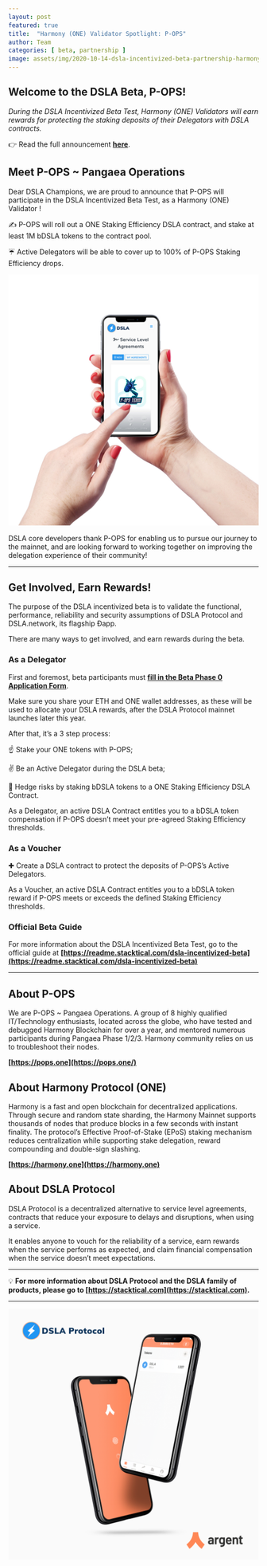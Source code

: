 ```yaml
---
layout: post
featured: true
title:  "Harmony (ONE) Validator Spotlight: P-OPS"
author: Team
categories: [ beta, partnership ]
image: assets/img/2020-10-14-dsla-incentivized-beta-partnership-harmony-validator-spotlight-p-ops.jpg
---
```


## Welcome to the DSLA Beta, P-OPS!

*During the DSLA Incentivized Beta Test, Harmony (ONE) Validators will earn rewards for protecting the staking deposits of their Delegators with DSLA contracts.*

👉 Read the full announcement **[here](https://blog.stacktical.com/reporting/2020/07/24/dsla-protocol-incentivized-beta-test.html)**.

## Meet P-OPS ~ Pangaea Operations

Dear DSLA Champions, we are proud to announce that P-OPS will participate in the DSLA Incentivized Beta Test, as a Harmony (ONE) Validator !

✍️ P-OPS will roll out a ONE Staking Efficiency DSLA contract, and stake at least 1M bDSLA tokens to the contract pool.

☔️ Active Delegators will be able to cover up to 100% of P-OPS Staking Efficiency drops.

![POPS DSLA Contract - Harmony (ONE) Validator](/assets/img/2020-10-14-dsla-incentivized-beta-partnership-harmony-validator-spotlight-p-ops-screenshot.jpg)

DSLA core developers thank P-OPS for enabling us to pursue our journey to the mainnet, and are looking forward to working together on improving the delegation experience of their community!

---
 
## Get Involved, Earn Rewards!

The purpose of the DSLA incentivized beta is to validate the functional, performance, reliability and security assumptions of DSLA Protocol and DSLA.network, its flagship Ðapp.

There are many ways to get involved, and earn rewards during the beta.

### As a Delegator

First and foremost, beta participants must **[fill in the Beta Phase 0 Application Form](http://bit.ly/dsla-beta)**. 

Make sure you share your ETH and ONE wallet addresses, as these will be used to allocate your DSLA rewards, after the DSLA Protocol mainnet launches later this year.

After that, it’s a 3 step process:

☝️ Stake your ONE tokens with P-OPS;

✌️ Be an Active Delegator during the DSLA beta;

🤟 Hedge risks by staking bDSLA tokens to a ONE Staking Efficiency DSLA Contract.


As a Delegator, an active DSLA Contract entitles you to a bDSLA token compensation if P-OPS doesn’t meet your pre-agreed Staking Efficiency thresholds.

### As a Voucher
✚ Create a DSLA contract to protect the deposits of P-OPS’s Active Delegators.

As a Voucher, an active DSLA Contract entitles you to a bDSLA token reward if P-OPS meets or exceeds the defined Staking Efficiency thresholds.

### Official Beta Guide
For more information about the DSLA Incentivized Beta Test, go to the official guide at **[https://readme.stacktical.com/dsla-incentivized-beta](https://readme.stacktical.com/dsla-incentivized-beta)**

---

## About P-OPS

We are P-OPS ~ Pangaea Operations. A group of 8 highly qualified IT/Technology enthusiasts, located across the globe, who have tested and debugged Harmony Blockchain for over a year, and mentored numerous participants during Pangaea Phase 1/2/3. Harmony community relies on us to troubleshoot their nodes.  

**[https://pops.one](https://pops.one/)**

## About Harmony Protocol (ONE)

Harmony is a fast and open blockchain for decentralized applications. Through secure and random state sharding, the Harmony Mainnet supports thousands of nodes that produce blocks in a few seconds with instant finality. The protocol’s Effective Proof-of-Stake (EPoS) staking mechanism reduces centralization while supporting stake delegation, reward compounding and double-sign slashing.  

**[https://harmony.one](https://harmony.one)**

## About DSLA Protocol

DSLA Protocol is a decentralized alternative to service level agreements, contracts that reduce your exposure to delays and disruptions, when using a service.

It enables anyone to vouch for the reliability of a service, earn rewards when the service performs as expected, and claim financial compensation when the service doesn’t meet expectations. 

---

💡 **For more information about DSLA Protocol and the DSLA family of products, please go to [https://stacktical.com](https://stacktical.com).**

---

[![DSLA Token: Now available on Argent](/assets/img/2020-08-26-dsla-token-available-on-Argent-keyless-wallet-screenshot.jpg)](https://1inch.exchange/#/ETH/DSLA)


